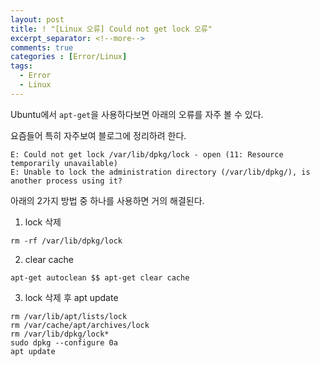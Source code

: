 ```yaml
---
layout: post
title: ! "[Linux 오류] Could not get lock 오류"
excerpt_separator: <!--more-->
comments: true
categories : [Error/Linux]
tags:
  - Error
  - Linux
---
```


Ubuntu에서 `apt-get`을 사용하다보면 아래의 오류를 자주 볼 수 있다.

요즘들어 특히 자주보여 블로그에 정리하려 한다.

<!--more-->

```
E: Could not get lock /var/lib/dpkg/lock - open (11: Resource temporarily unavailable)
E: Unable to lock the administration directory (/var/lib/dpkg/), is another process using it?
```

아래의 2가지 방법 중 하나를 사용하면 거의 해결된다.

1. lock 삭제

```
rm -rf /var/lib/dpkg/lock
```

2. clear cache

```
apt-get autoclean $$ apt-get clear cache
```

3. lock 삭제 후 apt update
```
rm /var/lib/apt/lists/lock
rm /var/cache/apt/archives/lock
rm /var/lib/dpkg/lock*
sudo dpkg --configure 0a
apt update
```
